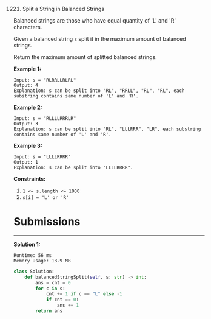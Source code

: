 1221. Split a String in Balanced Strings

Balanced strings are those who have equal quantity of 'L' and 'R' characters.

Given a balanced string `s` split it in the maximum amount of balanced strings.

Return the maximum amount of splitted balanced strings.

 

**Example 1:**
```
Input: s = "RLRRLLRLRL"
Output: 4
Explanation: s can be split into "RL", "RRLL", "RL", "RL", each substring contains same number of 'L' and 'R'.
```

**Example 2:**
```
Input: s = "RLLLLRRRLR"
Output: 3
Explanation: s can be split into "RL", "LLLRRR", "LR", each substring contains same number of 'L' and 'R'.
```

**Example 3:**
```
Input: s = "LLLLRRRR"
Output: 1
Explanation: s can be split into "LLLLRRRR".
```

**Constraints:**

1. `1 <= s.length <= 1000`
1. `s[i] = 'L' or 'R'`

# Submissions
---
**Solution 1:**
```
Runtime: 56 ms
Memory Usage: 13.9 MB
```
```python
class Solution:
    def balancedStringSplit(self, s: str) -> int:
        ans = cnt = 0         
        for c in s:
            cnt += 1 if c == "L" else -1            
            if cnt == 0:
                ans += 1
        return ans
```